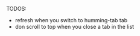 TODOS:

- refresh when you switch to humming-tab tab
- don scroll to top when you close a tab in the list
